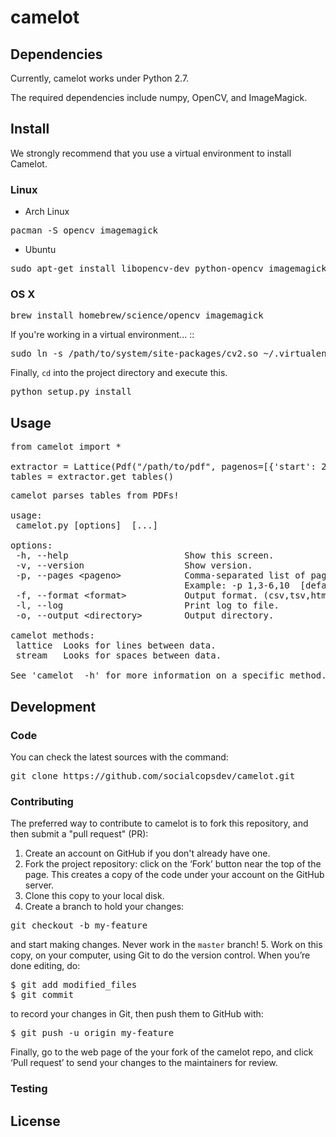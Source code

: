 # camelot

## Dependencies

Currently, camelot works under Python 2.7.

The required dependencies include numpy, OpenCV, and ImageMagick.

## Install

We strongly recommend that you use a virtual environment to install Camelot.

### Linux

* Arch Linux

<pre>
pacman -S opencv imagemagick
</pre>

* Ubuntu

<pre>
sudo apt-get install libopencv-dev python-opencv imagemagick
</pre>

### OS X

<pre>
brew install homebrew/science/opencv imagemagick
</pre>

If you're working in a virtual environment... ::

<pre>
sudo ln -s /path/to/system/site-packages/cv2.so ~/.virtualenvs/site-packages/cv2.so
</pre>

Finally, `cd` into the project directory and execute this.

<pre>
python setup.py install
</pre>

## Usage

<pre>
from camelot import *

extractor = Lattice(Pdf("/path/to/pdf", pagenos=[{'start': 2, 'end': 4}]))
tables = extractor.get_tables()
</pre>

<pre>
camelot parses tables from PDFs!

usage:
 camelot.py [options] <method> [<args>...]

options:
 -h, --help                      Show this screen.
 -v, --version                   Show version.
 -p, --pages &lt;pageno&gt;            Comma-separated list of page numbers.
                                 Example: -p 1,3-6,10  [default: 1]
 -f, --format &lt;format&gt;           Output format. (csv,tsv,html,json,xlsx) [default: csv]
 -l, --log                       Print log to file.
 -o, --output &lt;directory&gt;        Output directory.

camelot methods:
 lattice  Looks for lines between data.
 stream   Looks for spaces between data.

See 'camelot <method> -h' for more information on a specific method.
</pre>

## Development

### Code

You can check the latest sources with the command:

<pre>
git clone https://github.com/socialcopsdev/camelot.git
</pre>

### Contributing

The preferred way to contribute to camelot is to fork this repository, and then submit a "pull request" (PR):

1. Create an account on GitHub if you don't already have one.
2. Fork the project repository: click on the ‘Fork’ button near the top of the page. This creates a copy of the code under your account on the GitHub server.
3. Clone this copy to your local disk.
4. Create a branch to hold your changes:
<pre>
git checkout -b my-feature
</pre>
and start making changes. Never work in the `master` branch!
5. Work on this copy, on your computer, using Git to do the version control. When you’re done editing, do:
<pre>
$ git add modified_files
$ git commit
</pre>
to record your changes in Git, then push them to GitHub with:
<pre>
$ git push -u origin my-feature
</pre>

Finally, go to the web page of the your fork of the camelot repo, and click ‘Pull request’ to send your changes to the maintainers for review.

### Testing

## License
